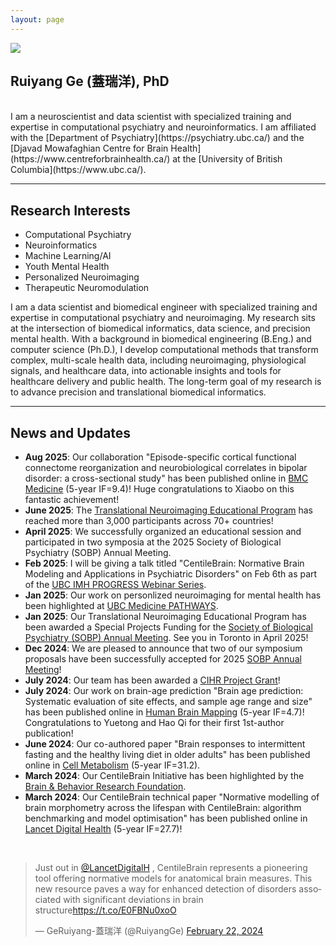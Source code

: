 ```yaml
---
layout: page
---
```


<img src="https://ruiyangge.github.io/ruiyangge.jpg" class="floatpic">

## Ruiyang Ge (蓋瑞洋), PhD
<br>
I am a neuroscientist and data scientist with specialized training and expertise in computational psychiatry and neuroinformatics. I am affiliated with the [Department of Psychiatry](https://psychiatry.ubc.ca/) and the [Djavad Mowafaghian Centre for Brain Health](https://www.centreforbrainhealth.ca/) at the [University of British Columbia](https://www.ubc.ca/).
<br>

---

## Research Interests
- Computational Psychiatry
- Neuroinformatics
- Machine Learning/AI
- Youth Mental Health
- Personalized Neuroimaging
- Therapeutic Neuromodulation

I am a data scientist and biomedical engineer with specialized training and expertise in computational psychiatry and neuroimaging. My research sits at the intersection of biomedical informatics, data science, and precision mental health. With a background in biomedical engineering (B.Eng.) and computer science (Ph.D.), I develop computational methods that transform complex, multi-scale health data, including neuroimaging, physiological signals, and healthcare data, into actionable insights and tools for healthcare delivery and public health. The long-term goal of my research is to advance precision and translational biomedical informatics.


---

## News and Updates

- **Aug 2025**: Our collaboration "Episode-specific cortical functional connectome reorganization and neurobiological correlates in bipolar disorder: a cross-sectional study" has been published online in [BMC Medicine](https://link.springer.com/article/10.1186/s12916-025-04277-7) (5-year IF=9.4)! Huge congratulations to Xiaobo on this fantastic achievement!
- **June 2025**: The [Translational Neuroimaging Educational Program](https://www.translational-neuro.org/) has reached more than 3,000 participants across 70+ countries! 
- **April 2025**: We successfully organized an educational session and participated in two symposia at the 2025 Society of Biological Psychiatry (SOBP) Annual Meeting.
- **Feb 2025**: I will be giving a talk titled "CentileBrain: Normative Brain Modeling and Applications in Psychiatric Disorders" on Feb 6th as part of the [UBC IMH PROGRESS Webinar Series](https://psychiatry.ubc.ca/centilebrain-normative-brain-modeling-and-applications-in-psychiatric-disorders/).
- **Jan 2025**: Our work on personlized neuroimaging for mental health has been highlighted at [UBC Medicine PATHWAYS](https://pathwaysmagazine.med.ubc.ca/snapshots/personalized-solutions-for-youth-mental-health).
- **Jan 2025**: Our Translational Neuroimaging Educational Program has been awarded a Special Projects Funding for the [Society of Biological Psychiatry (SOBP) Annual Meeting](https://sobp.org/2025-sobp-annual-meeting/). See you in Toronto in April 2025!
- **Dec 2024**: We are pleased to announce that two of our symposium proposals have been successfully accepted for 2025 [SOBP Annual Meeting](https://sobp.org/2025-sobp-annual-meeting/)!
- **July 2024**: Our team has been awarded a [CIHR Project Grant](https://webapps.cihr-irsc.gc.ca/decisions/p/project_details.html?applId=501144&lang=en)!
- **July 2024**: Our work on brain-age prediction "Brain age prediction: Systematic evaluation of site effects, and sample age range and size" has been published online in [Human Brain Mapping](https://onlinelibrary.wiley.com/doi/full/10.1002/hbm.26768) (5-year IF=4.7)! Congratulations to Yuetong and Hao Qi for their first 1st-author publication!
- **June 2024**: Our co-authored paper "Brain responses to intermittent fasting and the healthy living diet in older adults" has been published online in [Cell Metabolism](https://www.cell.com/cell-metabolism/fulltext/S1550-4131(24)00225-0) (5-year IF=31.2).
- **March 2024**: Our CentileBrain Initiative has been highlighted by the [Brain & Behavior Research Foundation](https://bbrfoundation.org/content/imaging-based-normative-model-healthy-brain-promises-significantly-advance-mental-illness).
- **March 2024**: Our CentileBrain technical paper "Normative modelling of brain morphometry across the lifespan with CentileBrain: algorithm benchmarking and model optimisation" has been published online in [Lancet Digital Health](https://www.thelancet.com/journals/landig/article/PIIS2589-7500(23)00250-9/fulltext?goal=0_fb7d503c0e-6575838914-162581909) (5-year IF=27.7)!



<br>
<blockquote class="twitter-tweet"><p lang="en" dir="ltr">Just out in <a href="https://twitter.com/LancetDigitalH?ref_src=twsrc%5Etfw">@LancetDigitalH</a> , CentileBrain represents a pioneering tool offering normative models for anatomical brain measures. This new resource paves a way for enhanced detection of disorders associated with significant deviations in brain structure<a href="https://t.co/E0FBNu0xoO">https://t.co/E0FBNu0xoO</a></p>&mdash; GeRuiyang-蓋瑞洋 (@RuiyangGe) <a href="https://twitter.com/RuiyangGe/status/1760781807799378253?ref_src=twsrc%5Etfw">February 22, 2024</a></blockquote> <script async src="https://platform.twitter.com/widgets.js" charset="utf-8"></script>

<br>
<div id="map-container" style="width: 30%; height: 0; padding-bottom: 56%; justify-content: center; position: relative;">
<script type='text/javascript' id='mapmyvisitors' src='https://mapmyvisitors.com/map.js?cl=b4f4dc&w=600&t=t&d=Iq16MNdcJ8wWlM01KA6krWGFhnd905lzoJ2F68uZa-Q&co=2d78ad&cmo=3acc3a&cmn=ff5353&ct=ffffff'></script>
</div>

<br>

